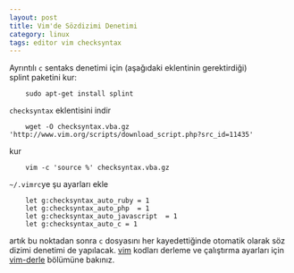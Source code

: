 ```yaml
---
layout: post
title: Vim'de Sözdizimi Denetimi
category: linux
tags: editor vim checksyntax
---
```



Ayrıntılı `c` sentaks denetimi için (aşağıdaki eklentinin gerektirdiği)  
 splint paketini kur:

        sudo apt-get install splint

`checksyntax` eklentisini indir

        wget -O checksyntax.vba.gz 'http://www.vim.org/scripts/download_script.php?src_id=11435'

kur

        vim -c 'source %' checksyntax.vba.gz

`~/.vimrc`ye şu ayarları ekle

        let g:checksyntax_auto_ruby = 1
        let g:checksyntax_auto_php  = 1
        let g:checksyntax_auto_javascript  = 1
        let g:checksyntax_auto_c = 1

artık bu noktadan sonra `c` dosyasını her kayedettiğinde otomatik olarak söz dizimi denetimi de yapılacak. [vim](http://gdemir.github.io/910/vim-giris) kodları derleme ve çalıştırma ayarları için [vim-derle](http://gdemir.github.io/category/linux/vim-derle) bölümüne bakınız.
